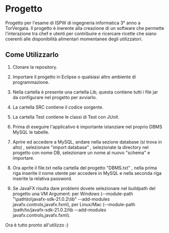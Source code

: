 # Progetto
Progetto per l'esame di ISPW di ingegneria informatica 3° anno a TorVergata.
Il progetto è inerente alla creazione di un software che permette l'interazione tra chef e utenti per contribuire e ricercare ricette che siano coerenti alle disponibilità alimentari momentanee degli utilizzatori.

## Come Utilizzarlo

1) Clonare la repository. 

2) Importare il progetto in Eclipse o qualsiasi altro ambiente di programmazione. 

3) Nella cartella è presente una cartella Lib, questa contiene tutti i file jar da configurare nel progetto per avviarlo.

4) La cartella SRC contiene il codice sorgente.

5) La cartella Test contiene le classi di Test con JUnit.

6) Prima di eseguire l'applicativo è importante istanziare nel proprio DBMS MySQL le tabelle.

7) Aprire ed accedere a MySQL, andare nella sezione database (si trova in alto) , selezionare "import database" , selezionate la directory nel progetto con nome DB, selezionare un nome al nuovo "schema" e importare. 

8) Ora aprite il file.txt nella cartella del progetto "DBMS.txt" , nella prima riga inserite il nome utente per accedere in MySQL e nella seconda riga inserite la relativa password.

9) Se JavaFX risulta dare problemi dovete selezionare nel buildpath del progetto una VM Argument: per Windows (--module-path "\path\to\javafx-sdk-21.0.2\lib" --add-modules javafx.controls,javafx.fxml), per Linux/Mac (--module-path /path/to/javafx-sdk-21.0.2/lib --add-modules javafx.controls,javafx.fxml).


Ora è tutto pronto all'utilizzo :)
